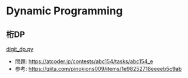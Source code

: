 # Dynamic Programming
## 桁DP
[digit_dp.py](./digit_dp.py)

- 問題: https://atcoder.jp/contests/abc154/tasks/abc154_e
- 参考: https://qiita.com/pinokions009/items/1e98252718eeeeb5c9ab
